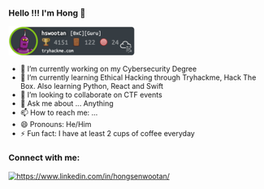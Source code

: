 ### Hello !!! I'm Hong 👋

<img src="/images/tryhackme.png" width="249" height="58" alt="TryHackMe">

- 🔭 I’m currently working on my Cybersecurity Degree
- 🌱 I’m currently learning Ethical Hacking through Tryhackme, Hack The Box. Also learning Python, React and Swift
- 👯 I’m looking to collaborate on CTF events
- 💬 Ask me about ... Anything
- 📫 How to reach me: ...
- 😄 Pronouns: He/Him
- ⚡ Fun fact: I have at least 2 cups of coffee everyday

<h3 align="left">Connect with me:</h3>
<p align="left">
<a href="https://linkedin.com/in/https://www.linkedin.com/in/hongsenwootan/" target="blank"><img align="center" src="https://raw.githubusercontent.com/rahuldkjain/github-profile-readme-generator/master/src/images/icons/Social/linked-in-alt.svg" alt="https://www.linkedin.com/in/hongsenwootan/" height="30" width="40" /></a>
</p>


